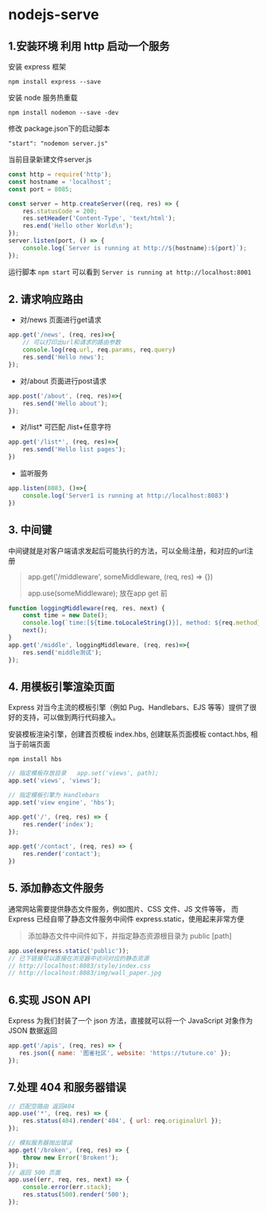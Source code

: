 # nodejs-serve

## 1.安装环境 利用 http 启动一个服务
安装 express 框架

`npm install express --save`

安装 node 服务热重载

`npm install nodemon --save -dev`

修改 package.json下的启动脚本

`"start": "nodemon server.js"`

当前目录新建文件server.js
```javascript
const http = require('http');
const hostname = 'localhost';
const port = 8085;

const server = http.createServer((req, res) => {
    res.statusCode = 200;
    res.setHeader('Content-Type', 'text/html');
    res.end('Hello other World\n');
});
server.listen(port, () => {
    console.log(`Server is running at http://${hostname}:${port}`);
});
```
 运行脚本 `npm start` 可以看到 ` Server is running at http://localhost:8001 `

## 2. 请求响应路由

- 对/news 页面进行get请求
```javascript
app.get('/news', (req, res)=>{
    // 可以打印出url和请求的路由参数
    console.log(req.url, req.params, req.query)
    res.send('Hello news');
});
```
- 对/about 页面进行post请求
```javascript
app.post('/about', (req, res)=>{
    res.send('Hello about');
});
```
- 对/list* 可匹配 /list+任意字符
```javascript
app.get('/list*', (req, res)=>{
    res.send('Hello list pages');
})
```

- 监听服务
```javascript
app.listen(8083, ()=>{
    console.log('Server1 is running at http://localhost:8083')
})
```



## 3. 中间键
中间键就是对客户端请求发起后可能执行的方法，可以全局注册，和对应的url注册
> app.get('/middleware', someMiddleware, (req, res) => {}) 
> 
> app.use(someMiddleware); 放在app get 前
> 
``` javascript
function loggingMiddleware(req, res, next) {
    const time = new Date();
    console.log(`time:[${time.toLocaleString()}], method: ${req.method},url: ${req.url}`);
    next();
}
app.get('/middle', loggingMiddleware, (req, res)=>{
    res.send('middle测试');
});
```

## 4. 用模板引擎渲染页面
 Express 对当今主流的模板引擎（例如 Pug、Handlebars、EJS 等等）提供了很好的支持，可以做到两行代码接入。

 安装模板渲染引擎，创建首页模板 index.hbs, 创建联系页面模板 contact.hbs, 相当于前端页面

 `npm install hbs`
``` js
// 指定模板存放目录   app.set('views', path);
app.set('views', 'views');

// 指定模板引擎为 Handlebars
app.set('view engine', 'hbs');

app.get('/', (req, res) => {
    res.render('index');
});
  
app.get('/contact', (req, res) => {
    res.render('contact');
})
```


## 5. 添加静态文件服务
 通常网站需要提供静态文件服务，例如图片、CSS 文件、JS 文件等等，
 而 Express 已经自带了静态文件服务中间件 express.static，使用起来非常方便

> 添加静态文件中间件如下，并指定静态资源根目录为 public [path]
```js
app.use(express.static('public'));
// 已下链接可以直接在浏览器中访问对应的静态资源
// http://localhost:8083/style/index.css
// http://localhost:8083/img/wall_paper.jpg
```


## 6.实现 JSON API
 Express 为我们封装了一个 json 方法，直接就可以将一个 JavaScript 对象作为 JSON 数据返回 
 ```js
app.get('/apis', (req, res) => {
    res.json({ name: '图雀社区', website: 'https://tuture.co' });
});
```

## 7.处理 404 和服务器错误
```js
// 匹配空路由 返回404
app.use('*', (req, res) => {
    res.status(404).render('404', { url: req.originalUrl });
});

// 模拟服务器抛出错误
app.get('/broken', (req, res) => {
    throw new Error('Broken!');
});
// 返回 500 页面
app.use((err, req, res, next) => {
    console.error(err.stack);
    res.status(500).render('500');
});
```


